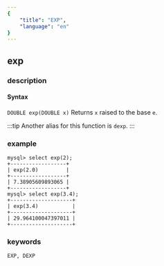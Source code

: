 ```yaml
---
{
    "title": "EXP",
    "language": "en"
}
---
```


## exp

### description
#### Syntax

`DOUBLE exp(DOUBLE x)`
Returns `x` raised to the base `e`.

:::tip
Another alias for this function is `dexp`.
:::

### example

```
mysql> select exp(2);
+------------------+
| exp(2.0)         |
+------------------+
| 7.38905609893065 |
+------------------+
mysql> select exp(3.4);
+--------------------+
| exp(3.4)           |
+--------------------+
| 29.964100047397011 |
+--------------------+
```

### keywords
	EXP, DEXP
